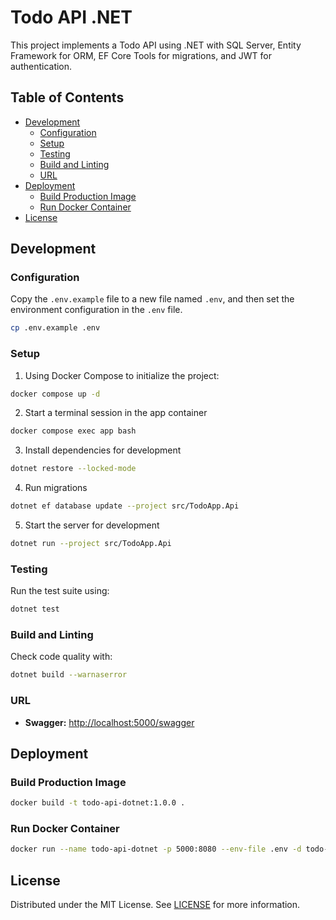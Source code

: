 # Todo API .NET

This project implements a Todo API using .NET with SQL Server, Entity Framework for ORM, EF Core Tools for migrations, and JWT for authentication.

## Table of Contents

- [Development](#development)
	- [Configuration](#configuration)
    - [Setup](#setup)
    - [Testing](#testing)
    - [Build and Linting](#build-and-linting)
    - [URL](#url)
- [Deployment](#deployment)
	- [Build Production Image](#build-production-image)
    - [Run Docker Container](#run-docker-container)
- [License](#license)


## Development

### Configuration

Copy the `.env.example` file to a new file named `.env`, and then set the environment configuration in the `.env` file.
```bash
cp .env.example .env
```

### Setup
1. Using Docker Compose to initialize the project:
```bash
docker compose up -d
```

2. Start a terminal session in the app container
```bash
docker compose exec app bash
```

3. Install dependencies for development
```bash
dotnet restore --locked-mode
```

4. Run migrations
```bash
dotnet ef database update --project src/TodoApp.Api
```

5. Start the server for development
```bash
dotnet run --project src/TodoApp.Api
```

### Testing
Run the test suite using:
```bash
dotnet test
```

### Build and Linting
Check code quality with:
```bash
dotnet build --warnaserror
```

### URL
- **Swagger:** [http://localhost:5000/swagger](http://localhost:5000/swagger)

## Deployment

### Build Production Image
```bash
docker build -t todo-api-dotnet:1.0.0 .
```

### Run Docker Container
```bash
docker run --name todo-api-dotnet -p 5000:8080 --env-file .env -d todo-api-dotnet:1.0.0
```

## License

Distributed under the MIT License. See [LICENSE](../LICENSE) for more information.